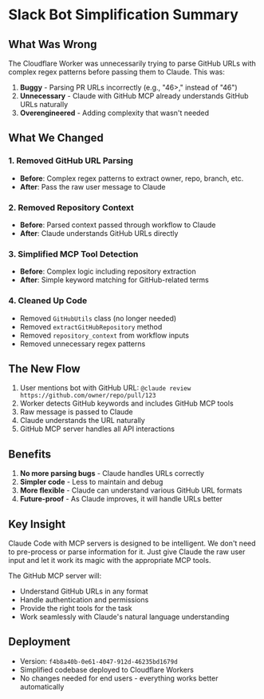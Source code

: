 # Slack Bot Simplification Summary

## What Was Wrong

The Cloudflare Worker was unnecessarily trying to parse GitHub URLs with complex regex patterns before passing them to Claude. This was:
1. **Buggy** - Parsing PR URLs incorrectly (e.g., "46>," instead of "46")
2. **Unnecessary** - Claude with GitHub MCP already understands GitHub URLs naturally
3. **Overengineered** - Adding complexity that wasn't needed

## What We Changed

### 1. Removed GitHub URL Parsing
- **Before**: Complex regex patterns to extract owner, repo, branch, etc.
- **After**: Pass the raw user message to Claude

### 2. Removed Repository Context
- **Before**: Parsed context passed through workflow to Claude
- **After**: Claude understands GitHub URLs directly

### 3. Simplified MCP Tool Detection
- **Before**: Complex logic including repository extraction
- **After**: Simple keyword matching for GitHub-related terms

### 4. Cleaned Up Code
- Removed `GitHubUtils` class (no longer needed)
- Removed `extractGitHubRepository` method
- Removed `repository_context` from workflow inputs
- Removed unnecessary regex patterns

## The New Flow

1. User mentions bot with GitHub URL: `@claude review https://github.com/owner/repo/pull/123`
2. Worker detects GitHub keywords and includes GitHub MCP tools
3. Raw message is passed to Claude
4. Claude understands the URL naturally
5. GitHub MCP server handles all API interactions

## Benefits

1. **No more parsing bugs** - Claude handles URLs correctly
2. **Simpler code** - Less to maintain and debug
3. **More flexible** - Claude can understand various GitHub URL formats
4. **Future-proof** - As Claude improves, it will handle URLs better

## Key Insight

Claude Code with MCP servers is designed to be intelligent. We don't need to pre-process or parse information for it. Just give Claude the raw user input and let it work its magic with the appropriate MCP tools.

The GitHub MCP server will:
- Understand GitHub URLs in any format
- Handle authentication and permissions
- Provide the right tools for the task
- Work seamlessly with Claude's natural language understanding

## Deployment

- Version: `f4b8a40b-0e61-4047-912d-46235bd1679d`
- Simplified codebase deployed to Cloudflare Workers
- No changes needed for end users - everything works better automatically